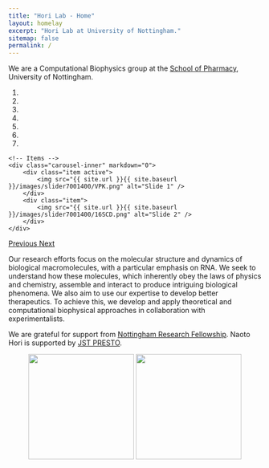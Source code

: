 ```yaml
---
title: "Hori Lab - Home"
layout: homelay
excerpt: "Hori Lab at University of Nottingham."
sitemap: false
permalink: /
---
```


We are a Computational Biophysics group at the [School of Pharmacy](https://www.nottingham.ac.uk/pharmacy), University of Nottingham. 


<div markdown="0" id="carousel" class="carousel slide" data-ride="carousel" data-interval="4000" data-pause="hover" >
    <!-- Menu -->
    <ol class="carousel-indicators">
        <li data-target="#carousel" data-slide-to="0" class="active"></li>
        <li data-target="#carousel" data-slide-to="1"></li>
        <li data-target="#carousel" data-slide-to="2"></li>
        <li data-target="#carousel" data-slide-to="3"></li>
        <li data-target="#carousel" data-slide-to="4"></li>
        <li data-target="#carousel" data-slide-to="5"></li>
        <li data-target="#carousel" data-slide-to="6"></li>
    </ol>

    <!-- Items -->
    <div class="carousel-inner" markdown="0">
        <div class="item active">
            <img src="{{ site.url }}{{ site.baseurl }}/images/slider7001400/VPK.png" alt="Slide 1" />
        </div>
        <div class="item">
            <img src="{{ site.url }}{{ site.baseurl }}/images/slider7001400/16SCD.png" alt="Slide 2" />
        </div>
    </div>
  <a class="left carousel-control" href="#carousel" role="button" data-slide="prev">
    <span class="glyphicon glyphicon-chevron-left" aria-hidden="true"></span>
    <span class="sr-only">Previous</span>
  </a>
  <a class="right carousel-control" href="#carousel" role="button" data-slide="next">
    <span class="glyphicon glyphicon-chevron-right" aria-hidden="true"></span>
    <span class="sr-only">Next</span>
  </a>
</div>


Our research efforts focus on the molecular structure and dynamics of biological macromolecules, with a particular emphasis on RNA. We seek to understand how these molecules, which inherently obey the laws of physics and chemistry, assemble and interact to produce intriguing biological phenomena. We also aim to use our expertise to develop better therapeutics.  To achieve this, we develop and apply theoretical and computational biophysical approaches in collaboration with experimentalists.



We are grateful for support from [Nottingham Research Fellowship](https://www.nottingham.ac.uk/research/researchwithus/fellowships/nottingham/index.aspx). Naoto Hori is supported by [JST PRESTO](https://www.jst.go.jp/kisoken/presto/en/research_area/ongoing/area2020-1.html).

<figure class="fourth">
  <img src="{{ site.url }}{{ site.baseurl }}/images/logopic/MASTER_UoN_full_colour_logo_RGB.png" style="width: 210px">
  <img src="{{ site.url }}{{ site.baseurl }}/images/logopic/presto_enL.jpg" style="width: 210px">
</figure>
